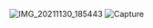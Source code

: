 ![IMG_20211130_185443](https://user-images.githubusercontent.com/87219816/144060444-01359f79-7fb6-420f-b085-5d35c4f07351.jpg)
![Capture](https://user-images.githubusercontent.com/87219816/134780788-1e2eb4ce-2d3c-48aa-8c77-a42a646b23f6.PNG)
